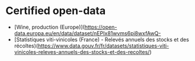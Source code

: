 # Certified open-data

- [Wine, production (Europe)](https://open-data.europa.eu/en/data/dataset/nEPIx81wvms6pi8wxfAwQ-
- [Statistiques viti-vinicoles (France) - Relevés annuels des stocks et des récoltes)(https://www.data.gouv.fr/fr/datasets/statistiques-viti-vinicoles-releves-annuels-des-stocks-et-des-recoltes/)
